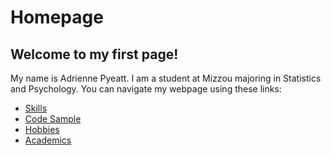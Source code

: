 # Homepage
## Welcome to my first page!
My name is Adrienne Pyeatt. I am a student at Mizzou majoring in Statistics and Psychology.
You can navigate my webpage using these links:
* [Skills](./skills.md)
* [Code Sample](./code_sample.md)
* [Hobbies](./hobby.md)
* [Academics](./grades.md)
